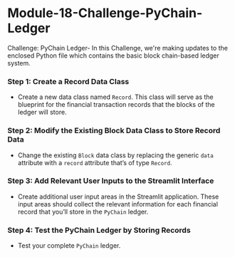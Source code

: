 # Module-18-Challenge-PyChain-Ledger
Challenge: PyChain Ledger- In this Challenge, we're making updates to the enclosed Python file which contains the basic block chain-based ledger system.

### Step 1: Create a Record Data Class
 * Create a new data class named `Record`. This class will serve as the
 blueprint for the financial transaction records that the blocks of the ledger
 will store.

### Step 2: Modify the Existing Block Data Class to Store Record Data
 * Change the existing `Block` data class by replacing the generic `data`
 attribute with a `record` attribute that’s of type `Record`.

### Step 3: Add Relevant User Inputs to the Streamlit Interface
 * Create additional user input areas in the Streamlit application. These
 input areas should collect the relevant information for each financial record
 that you’ll store in the `PyChain` ledger.

### Step 4: Test the PyChain Ledger by Storing Records
* Test your complete `PyChain` ledger.
